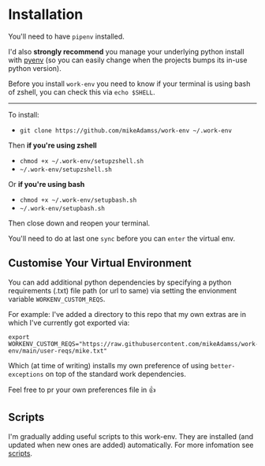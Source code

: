 
# Installation

You'll need to have `pipenv` installed.

I'd also **strongly recommend** you manage your underlying python install with [pyenv](https://github.com/pyenv/pyenv) (so you can easily change when the projects bumps its in-use python version).

Before you install `work-env` you need to know if your terminal is using bash of zshell, you can check this via `echo $SHELL`. 

---

To install:
* `git clone https://github.com/mikeAdamss/work-env ~/.work-env`

Then **if you're using zshell**
* `chmod +x ~/.work-env/setupzshell.sh`
* `~/.work-env/setupzshell.sh`

Or **if you're using bash**
* `chmod +x ~/.work-env/setupbash.sh`
* `~/.work-env/setupbash.sh`

Then close down and reopen your terminal.

You'll need to do at last one `sync` before you can `enter` the virtual env.

## Customise Your Virtual Environment

You can add additional python dependencies by specifying a python requirements (.txt) file path (or url to same) via setting the envionment variable `WORKENV_CUSTOM_REQS`.

For example: I've added a directory to this repo that my own extras are in which I've currently got exported via:

```
export WORKENV_CUSTOM_REQS="https://raw.githubusercontent.com/mikeAdamss/work-env/main/user-reqs/mike.txt"
```

Which (at time of writing) installs my own preference of using `better-exceptions` on top of the standard work dependencies.

Feel free to pr your own preferences file in 👍

## Scripts

I'm gradually adding useful scripts to this work-env. They are installed (and updated when new ones are added) automatically. For more infomation see [scripts](https://github.com/mikeAdamss/work-env/blob/main/scripts/README.md).
